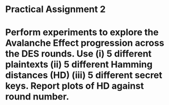 <h1> Practical Assignment 2 <h1>
Perform experiments to explore the Avalanche Effect progression across the DES rounds. Use (i) 5 different plaintexts (ii) 5 different Hamming distances (HD) (iii) 5 different secret keys. Report plots of HD against round number.

